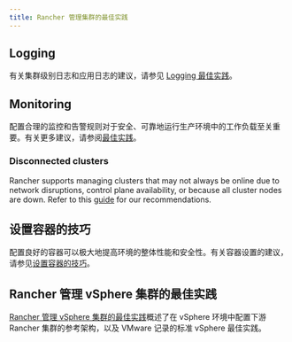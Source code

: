 ```yaml
---
title: Rancher 管理集群的最佳实践
---
```


<head>
  <link rel="canonical" href="https://ranchermanager.docs.rancher.com/zh/reference-guides/best-practices/rancher-managed-clusters"/>
</head>

## Logging

有关集群级别日志和应用日志的建议，请参见 [Logging 最佳实践](logging-best-practices.md)。

## Monitoring

配置合理的监控和告警规则对于安全、可靠地运行生产环境中的工作负载至关重要。有关更多建议，请参阅[最佳实践](monitoring-best-practices.md)。

### Disconnected clusters

Rancher supports managing clusters that may not always be online due to network disruptions, control plane availability, or because all cluster nodes are down. Refer to this [guide](disconnected-clusters.md) for our recommendations.

## 设置容器的技巧

配置良好的容器可以极大地提高环境的整体性能和安全性。有关容器设置的建议，请参见[设置容器的技巧](tips-to-set-up-containers.md)。

## Rancher 管理 vSphere 集群的最佳实践

[Rancher 管理 vSphere 集群的最佳实践](rancher-managed-clusters-in-vsphere.md)概述了在 vSphere 环境中配置下游 Rancher 集群的参考架构，以及 VMware 记录的标准 vSphere 最佳实践。
